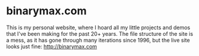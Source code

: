 # binarymax.com

This is my personal website, where I hoard all my little projects and demos that I've been making for the past 20+ years.  The file structure of the site is a mess, as it has gone through many iterations since 1996, but the live site looks just fine: http://binarymax.com
